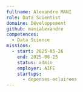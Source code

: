 ```yaml
---
fullname: Alexandre MANI
role: Data Scientist
domaine: Développement
github: manialexandre
competences:
  - Data Science
missions:
  - start: 2025-05-26
    end: 2025-08-25
    status: admin
    employer: AIFE
    startups:
      - depenses-eclairees
---
```

